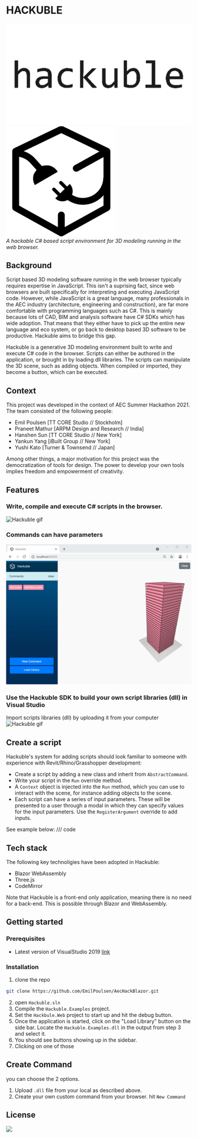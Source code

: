 # HACKUBLE

![Hackuble gif](Resources\hackuble.gif) ![Hackuble icon](src/Hackuble.Web/wwwroot/icon.png)  
*A hackable C# based script environment for 3D modeling running in the web browser.* 

## Background
Script based 3D modeling software running in the web browser typically requires expertise in JavaScript. This isn't a suprising fact, since web browsers are built specifically for interpreting and executing JavaScript code. However, while JavaScript is a great language, many professionals in the AEC industry (architecture, engineering and construction), are far more comfortable with programming languages such as C#. This is mainly because lots of CAD, BIM and analysis software have C# SDKs which has wide adoption. That means that they either have to pick up the entire new language and eco system, or go back to desktop based 3D software to be productive. Hackuble aims to bridge this gap.

Hackuble is a generative 3D modeling environment built to write and execute C# code in the browser. Scripts can either be authored in the application, or brought in by loading dll libraries. The scripts can manipulate the 3D scene, such as adding objects. When compiled or imported, they become a button, which can be executed.

## Context
This project was developed in the context of AEC Summer Hackathon 2021. The team consisted of the following people:
- Emil Poulsen [TT CORE Studio // Stockholm]
- Praneet Mathur [ARPM Design and Research // India]
- Hanshen Sun [TT CORE Studio // New York]
- Yankun Yang [iBuilt Group // New York]
- Yushi Kato [Turner & Townsend // Japan]

Among other things, a major motivation for this project was the democratization of tools for design. The power to develop your own tools implies freedom and empowerment of creativity.

## Features

### Write, compile and execute C# scripts in the browser.
![Hackuble gif](gifs/hackuble-01-write-commands.gif)

### Commands can have parameters
![Hackuble gif](gifs/hackuble-02-input-parameters.gif)

### Use the Hackuble SDK to build your own script libraries (dll) in Visual Studio
Import scripts libraries (dll) by uploading it from your computer
![Hackuble gif](gifs/hackuble-03-compile-plugin.gif)




## Create a script
Hackuble's system for adding scripts should look familiar to someone with experience with Revit/Rhino/Grasshopper development:

- Create a script by adding a new class and inherit from `AbstractCommand`.
- Write your script in the `Run` override method.
- A `Context` object is injected into the `Run` method, which you can use to interact with the scene, for instance adding objects to the scene. 
- Each script can have a series of input parameters. These will be presented to a user through a modal in which they can specify values for the input parameters. Use the `RegisterArgument` override to add inputs.

See example below:
/// code

## Tech stack
The following key technoligies have been adopted in Hackuble: 
- Blazor WebAssembly
- Three.js
- CodeMirror

Note that Hackuble is a front-end only application, meaning there is no need for a back-end. This is possible through Blazor and WebAssembly.

## Getting started
### Prerequisites
* Latest version of VisualStudio 2019 [link](https://visualstudio.microsoft.com/downloads/)

### Installation
1. clone the repo

```sh
git clone https://github.com/EmilPoulsen/AecHackBlazor.git
```

2. open `Hackuble.sln`
3. Compile the `Hackuble.Examples` project.
4. Set the `Hackbule.Web` project to start up and hit the debug button.
5. Once the application is started, click on the "Load Library" button on the side bar. Locate the `Hackuble.Examples.dll` in the output from step 3 and select it.
6. You should see buttons showing up in the sidebar.
7. Clicking on one of those

## Create Command
you can choose the 2 options.
1. Upload `.dll` file from your local as described above.
2. Create your own custom command from your browser. hit `New Command`

## License
![](https://github.com/EmilPoulsen/AecHackBlazor/blob/main/gifs/demo-gif-01.gif)
